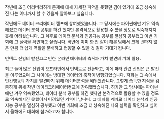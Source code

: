 작년에 조금 어리버리하게 문제에 대해 자세한 파악을 못했던 감이 있기에 조금 성숙해진 나는 어디까지 할 수 있을까 알아보고 싶습니다.

작년에도 데이터 크리에이터 캠프에 참여했었습니다. 그 당시에는 파이썬에만 겨우 익숙해졌고 데이터 분석 공부를 하긴 했지만 본격적으로 활용할 수 있을 정도로 익숙해지지 못해 어려웠습니다. 그 이후로 데이터 분석과 인공지능 공부를 열심히 공부했고 이번 기회에 그 실력을 확인하고 싶습니다. 작년에 이미 한 번 같이 해본 팀에서 크게 변하지 않은 만큼 더 쉽게 역할을 분배하고 협동할 수 있을 것 같아 기대가 됩니다. 

언택트 산업의 발전으로 인한 온라인 데이터의 축적과 가치 발견의 기회 활용. 

최근 들어 많은 산업이 오프라인에서 언택트로 전환돠고, 이에 따라 관련 산업은 큰 발전을 이루었으며 그 사이에는 방대한 데이터의 축적이 병행되었습니다. 저희는 그 속에서 인간행동의 가치를 발견하기 위해 데이터분석을 배워왔습니다. 그렇게 습득한 지식을 검증하게 위해 작년 데이터크리에이터캠프에 참여했었습니다. 하지만 그 당시에는 파이썬에만 겨우 익숙했었고, 데이터 분석 공부를 하긴 했지만 본격적으로 활용할 수 있을 정도로 익숙해지진 못했어서 어려웠던 기억이 납니다. 그 대회를 계기로 데이터 분석과 인공지능 공부를 열심히 공부했고 이번 기회에 조금 더 성숙해진 나의 실력을 확인하고 싶어서 올해에도 대회에 참가하고자 합니다. 
<!--stackedit_data:
eyJoaXN0b3J5IjpbLTEzMDQ4NDcyMDAsLTQxNTYxNjQ1OSwxND
g3MTM2NjksOTYyMDU2Njc0LDc1MzAyNDY5MiwtMTQ5NzUxNTUz
MV19
-->